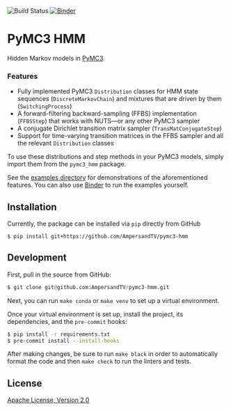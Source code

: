 ![Build Status](https://github.com/AmpersandTV/pymc3-hmm/workflows/PyMC3-HMM/badge.svg)
[![Binder](https://mybinder.org/badge_logo.svg)](https://mybinder.org/v2/gh/AmpersandTV/pymc3-hmm/main?filepath=examples)

# PyMC3 HMM

Hidden Markov models in [PyMC3](https://github.com/pymc-devs/pymc3).

### Features
- Fully implemented PyMC3 `Distribution` classes for HMM state sequences (`DiscreteMarkovChain`) and mixtures that are driven by them (`SwitchingProcess`)
- A forward-filtering backward-sampling (FFBS) implementation (`FFBSStep`) that works with NUTS&mdash;or any other PyMC3 sampler
- A conjugate Dirichlet transition matrix sampler (`TransMatConjugateStep`)
- Support for time-varying transition matrices in the FFBS sampler and all the relevant `Distribution` classes

To use these distributions and step methods in your PyMC3 models, simply import them from the `pymc3_hmm` package.

See the [examples directory](https://nbviewer.jupyter.org/github/AmpersandTV/pymc3-hmm/tree/main/examples/) for demonstrations of the aforementioned features.  You can also use [Binder](https://mybinder.org/v2/gh/AmpersandTV/pymc3-hmm/main?filepath=examples) to run the examples yourself.

## Installation

Currently, the package can be installed via `pip` directly from GitHub
```shell
$ pip install git+https://github.com/AmpersandTV/pymc3-hmm
```

## Development

First, pull in the source from GitHub:

```python
$ git clone git@github.com:AmpersandTV/pymc3-hmm.git
```

Next, you can run `make conda` or `make venv` to set up a virtual environment.

Once your virtual environment is set up, install the project, its dependencies, and the `pre-commit` hooks:

```bash
$ pip install -r requirements.txt
$ pre-commit install --install-hooks
```



After making changes, be sure to run `make black` in order to automatically format the code and then `make check` to run the linters and tests.

## License

[Apache License, Version 2.0](http://www.apache.org/licenses/LICENSE-2.0)
